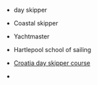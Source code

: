 - day skipper
- Coastal skipper
- Yachtmaster

- Hartlepool school of sailing
- [Croatia day skipper course](https://centerofsailing.com/course/rya-day-skipper-course/)
- 